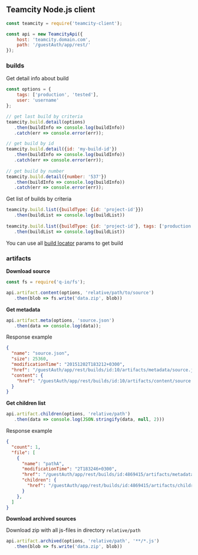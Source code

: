 ## Teamcity Node.js client

```js
const teamcity = require('teamcity-client');

const api = new TeamcityApi({
    host: 'teamcity.domain.com',
    path: '/guestAuth/app/rest/'
});
```

### builds

Get detail info about build

```js
const options = {
    tags: ['production', 'tested'],
    user: 'username'
};

// get last build by criteria
teamcity.build.detail(options)
   .then(buildInfo => console.log(buildInfo))
   .catch(err => console.error(err));

// get build by id
teamcity.build.detail({id: 'my-build-id'})
   .then(buildInfo => console.log(buildInfo))
   .catch(err => console.error(err));
   
// get build by number
teamcity.build.detail({number: '537'})
   .then(buildInfo => console.log(buildInfo))
   .catch(err => console.error(err));   
```

Get list of builds by criteria

```js
teamcity.build.list({buildType: {id: 'project-id'}})
   .then(buildList => console.log(buildList))
   
teamcity.build.list({buildType: {id: 'project-id'}, tags: ['production']})
   .then(buildList => console.log(buildList))   
```

You can use all [build locator](https://confluence.jetbrains.com/display/TCD9/REST+API#RESTAPI-BuildLocator) params to get build 

### artifacts

**Download source**

```js
const fs = require('q-io/fs');

api.artifact.content(options, 'relative/path/to/source')
   .then(blob => fs.write('data.zip', blob))
```

**Get metadata**

```js
api.artifact.meta(options, 'source.json')
   .then(data => console.log(data));
```

Response example

```json
{
  "name": "source.json",
  "size": 25360,
  "modificationTime": "20151202T183212+0300",
  "href": "/guestAuth/app/rest/builds/id:10/artifacts/metadata/source.json",
  "content": {
    "href": "/guestAuth/app/rest/builds/id:10/artifacts/content/source.json"
  }
}
```

**Get children list**

```js
api.artifact.children(options, 'relative/path')
   .then(data => console.log(JSON.stringify(data, null, 2)))
```

Response example

```json
{
  "count": 1,
  "file": [
    {
      "name": "pathA",
      "modificationTime": "2T183246+0300",
      "href": "/guestAuth/app/rest/builds/id:4869415/artifacts/metadata/relative/path/pathA",
      "children": {
        "href": "/guestAuth/app/rest/builds/id:4869415/artifacts/children/relative/path/pathA"
      }
    },
  ]
}
```

**Download archived sources**

Download zip with all js-files in directory `relative/path`

```js
api.artifact.archived(options, 'relative/path', '**/*.js')
   .then(blob => fs.write('data.zip', blob))
```
